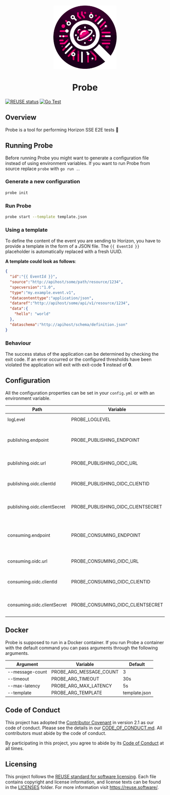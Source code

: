 <!--
SPDX-FileCopyrightText: 2023 Deutsche Telekom AG

SPDX-License-Identifier: CC0-1.0    
-->

<p align="center">
  <img src="./docs/img/probe_logo.png" alt="Vortex logo" width="200px" height="200px">
  <h1 align="center">Probe</h1>
</p>

[![REUSE status](https://api.reuse.software/badge/github.com/telekom/pubsub-horizon-probe)](https://api.reuse.software/info/github.com/telekom/pubsub-horizon-probe)
[![Go Test](https://github.com/telekom/pubsub-horizon-probe/actions/workflows/go-test.yml/badge.svg)](https://github.com/telekom/pubsub-horizon-probe/actions/workflows/go-test.yml)

## Overview
Probe is a tool for performing Horizon SSE E2E tests 📡 

## Running Probe
Before running Probe you might want to generate a configuration file instead of using environment variables.
If you want to run Probe from source replace `probe` with `go run .`.

### Generate a new configuration
```bash
probe init
```

### Run Probe
```bash
probe start --template template.json
```
### Using a template
To define the content of the event you are sending to Horizon, you have to provide a template in the form of a JSON file.
The `{{ EventId }}` placeholder is automatically replaced with a fresh UUID.

**A template could look as follows**:
```json
{
  "id":"{{ EventId }}",
  "source":"http://apihost/some/path/resource/1234",
  "specversion":"1.0",
  "type":"my.example.event.v1",
  "datacontenttype":"application/json",
  "dataref":"http://apihost/some/api/v1/resource/1234",
  "data":{
    "hello": "world"
  },
  "dataschema":"http://apihost/schema/definition.json"
}
```

### Behaviour
The success status of the application can be determined by checking the exit code. 
If an error occurred or the configured thresholds have been violated the application will exit with
exit-code **1** instead of **0**.

## Configuration
All the configuration properties can be set in your `config.yml` or with an environment variable. 

| Path                         | Variable                           | Type   | Default                                    | Description                                     |
|------------------------------|------------------------------------|--------|--------------------------------------------|-------------------------------------------------|
| logLevel                     | PROBE_LOGLEVEL                     | string | info                                       | Defines the log-level.                          |
| publishing.endpoint          | PROBE_PUBLISHING_ENDPOINT          | string | https://horizon.example.com/events         | Horizon endpoint for publishing events.         |
| publishing.oidc.url          | PROBE_PUBLISHING_OIDC_URL          | string | https://oidc.example.com/                  | OIDC token endpoint of the idp.                 |
| publishing.oidc.clientId     | PROBE_PUBLISHING_OIDC_CLIENTID     | string | client-id                                  | The client-id that is passed to the idp.        |
| publishing.oidc.clientSecret | PROBE_PUBLISHING_OIDC_CLIENTSECRET | string | client-secret                              | The client-secret that is passed to the idp.    |
| consuming.endpoint           | PROBE_CONSUMING_ENDPOINT           | string | https://horizon.example.com/sse/somesubid  | Horizon endpoint for retrieving events via sse. |
| consuming.oidc.url           | PROBE_CONSUMING_OIDC_URL           | string | https://oidc.example.com/                  | OIDC token endpoint of the idp.                 |
| consuming.oidc.clientId      | PROBE_CONSUMING_OIDC_CLIENTID      | string | client-id                                  | The client-id that is passed to the idp.        |
| consuming.oidc.clientSecret  | PROBE_CONSUMING_OIDC_CLIENTSECRET  | string | client-secret                              | The client-secret that is passed to the idp.    |

## Docker
Probe is supposed to run in a Docker container.
If you run Probe a container with the default command you can pass arguments through the following arguments.

| Argument        | Variable                | Default       |
|-----------------|-------------------------|---------------|
| --message-count | PROBE_ARG_MESSAGE_COUNT | 3             |
| --timeout       | PROBE_ARG_TIMEOUT       | 30s           |
| --max-latency   | PROBE_ARG_MAX_LATENCY   | 5s            |
| --template      | PROBE_ARG_TEMPLATE      | template.json |

## Code of Conduct
This project has adopted the [Contributor Covenant](https://www.contributor-covenant.org/) in version 2.1 as our code of conduct. Please see the details in our [CODE_OF_CONDUCT.md](CODE_OF_CONDUCT.md). All contributors must abide by the code of conduct.

By participating in this project, you agree to abide by its [Code of Conduct](./CODE_OF_CONDUCT.md) at all times.

## Licensing
This project follows the [REUSE standard for software licensing](https://reuse.software/).
Each file contains copyright and license information, and license texts can be found in the [LICENSES](./LICENSES) folder. For more information visit https://reuse.software/.
